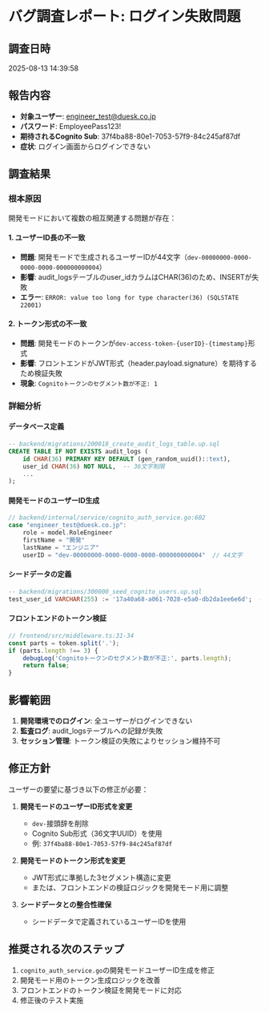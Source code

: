 # バグ調査レポート: ログイン失敗問題

## 調査日時
2025-08-13 14:39:58

## 報告内容
- **対象ユーザー**: engineer_test@duesk.co.jp
- **パスワード**: EmployeePass123!
- **期待されるCognito Sub**: 37f4ba88-80e1-7053-57f9-84c245af87df
- **症状**: ログイン画面からログインできない

## 調査結果

### 根本原因
開発モードにおいて複数の相互関連する問題が存在：

#### 1. ユーザーID長の不一致
- **問題**: 開発モードで生成されるユーザーIDが44文字（`dev-00000000-0000-0000-0000-000000000004`）
- **影響**: audit_logsテーブルのuser_idカラムはCHAR(36)のため、INSERTが失敗
- **エラー**: `ERROR: value too long for type character(36) (SQLSTATE 22001)`

#### 2. トークン形式の不一致
- **問題**: 開発モードのトークンが`dev-access-token-{userID}-{timestamp}`形式
- **影響**: フロントエンドがJWT形式（header.payload.signature）を期待するため検証失敗
- **現象**: `Cognitoトークンのセグメント数が不正: 1`

### 詳細分析

#### データベース定義
```sql
-- backend/migrations/200018_create_audit_logs_table.up.sql
CREATE TABLE IF NOT EXISTS audit_logs (
    id CHAR(36) PRIMARY KEY DEFAULT (gen_random_uuid()::text),
    user_id CHAR(36) NOT NULL,  -- 36文字制限
    ...
);
```

#### 開発モードのユーザーID生成
```go
// backend/internal/service/cognito_auth_service.go:602
case "engineer_test@duesk.co.jp":
    role = model.RoleEngineer
    firstName = "開発"
    lastName = "エンジニア"
    userID = "dev-00000000-0000-0000-0000-000000000004"  // 44文字
```

#### シードデータの定義
```sql
-- backend/migrations/300000_seed_cognito_users.up.sql
test_user_id VARCHAR(255) := '17a40a68-a061-7028-e5a0-db2da1ee6e6d';  -- 36文字（正しい形式）
```

#### フロントエンドのトークン検証
```typescript
// frontend/src/middleware.ts:31-34
const parts = token.split('.');
if (parts.length !== 3) {
    debugLog('Cognitoトークンのセグメント数が不正:', parts.length);
    return false;
}
```

## 影響範囲
1. **開発環境でのログイン**: 全ユーザーがログインできない
2. **監査ログ**: audit_logsテーブルへの記録が失敗
3. **セッション管理**: トークン検証の失敗によりセッション維持不可

## 修正方針
ユーザーの要望に基づき以下の修正が必要：

1. **開発モードのユーザーID形式を変更**
   - `dev-`接頭辞を削除
   - Cognito Sub形式（36文字UUID）を使用
   - 例: `37f4ba88-80e1-7053-57f9-84c245af87df`

2. **開発モードのトークン形式を変更**
   - JWT形式に準拠した3セグメント構造に変更
   - または、フロントエンドの検証ロジックを開発モード用に調整

3. **シードデータとの整合性確保**
   - シードデータで定義されているユーザーIDを使用

## 推奨される次のステップ
1. `cognito_auth_service.go`の開発モードユーザーID生成を修正
2. 開発モード用のトークン生成ロジックを改善
3. フロントエンドのトークン検証を開発モードに対応
4. 修正後のテスト実施